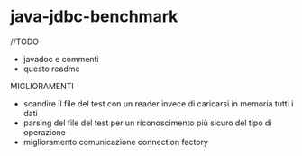 # java-jdbc-benchmark

//TODO 
- javadoc e commenti
- questo readme

MIGLIORAMENTI
- scandire il file del test con un reader invece di caricarsi in memoria tutti i dati
- parsing del file del test per un riconoscimento più sicuro del tipo di operazione
- miglioramento comunicazione connection factory